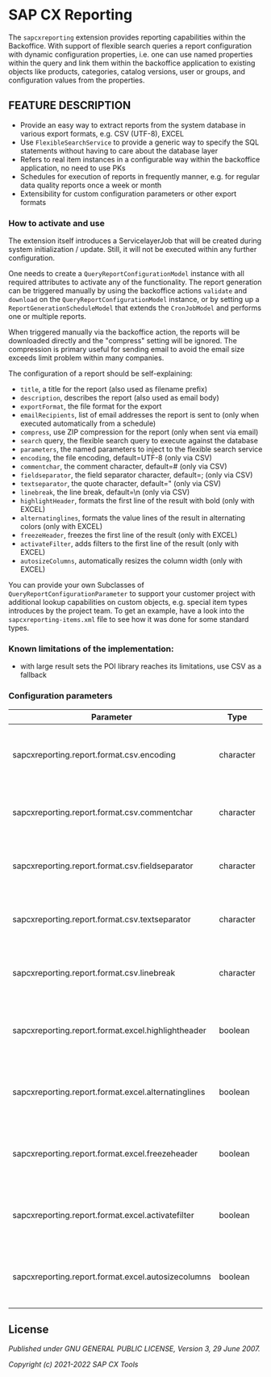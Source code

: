 # SAP CX Reporting

The `sapcxreporting` extension provides reporting capabilities within the Backoffice. With support of flexible search queries a report
configuration with dynamic configuration properties, i.e. one can use named properties within the query and link them within the backoffice
application to existing objects like products, categories, catalog versions, user or groups, and configuration values from the properties.

## FEATURE DESCRIPTION

- Provide an easy way to extract reports from the system database in various export formats, e.g. CSV (UTF-8), EXCEL
- Use `FlexibleSearchService` to provide a generic way to specify the SQL statements without having to care about the database layer
- Refers to real item instances in a configurable way within the backoffice application, no need to use PKs
- Schedules for execution of reports in frequently manner, e.g. for regular data quality reports once a week or month
- Extensibility for custom configuration parameters or other export formats

### How to activate and use

The extension itself introduces a ServicelayerJob that will be created during system initialization / update. Still, it will not be
executed within any further configuration.

One needs to create a `QueryReportConfigurationModel` instance with all required attributes to activate any of the functionality. The
report generation can be triggered manually by using the backoffice actions `validate` and `download` on the
`QueryReportConfigurationModel` instance, or by setting up a `ReportGenerationScheduleModel` that extends the `CronJobModel` and performs
one or multiple reports.

When triggered manually via the backoffice action, the reports will be downloaded directly and the "compress" setting will be ignored.
The compression is primary useful for sending email to avoid the email size exceeds limit problem within many companies.  

The configuration of a report should be self-explaining:
- `title`, a title for the report (also used as filename prefix)
- `description`, describes the report (also used as email body)
- `exportFormat`, the file format for the export
- `emailRecipients`, list of email addresses the report is sent to (only when executed automatically from a schedule)
- `compress`, use ZIP compression for the report (only when sent via email)
- `search` query, the flexible search query to execute against the database
- `parameters`, the named parameters to inject to the flexible search service
- `encoding`, the file encoding, default=UTF-8 (only via CSV)
- `commentchar`, the comment character, default=# (only via CSV)
- `fieldseparator`, the field separator character, default=; (only via CSV)
- `textseparator`, the quote character, default=" (only via CSV)
- `linebreak`, the line break, default=\n (only via CSV)
- `highlightHeader`, formats the first line of the result with bold (only with EXCEL)
- `alternatinglines`, formats the value lines of the result in alternating colors (only with EXCEL)
- `freezeHeader`, freezes the first line of the result (only with EXCEL)
- `activateFilter`, adds filters to the first line of the result (only with EXCEL)
- `autosizeColumns`, automatically resizes the column width (only with EXCEL)
          
You can provide your own Subclasses of `QueryReportConfigurationParameter` to support your customer project with additional lookup
capabilities on custom objects, e.g. special item types introduces by the project team. To get an example, have a look into the
`sapcxreporting-items.xml` file to see how it was done for some standard types.

### Known limitations of the implementation:
- with large result sets the POI library reaches its limitations, use CSV as a fallback

### Configuration parameters

| Parameter | Type | Description |
|-----------|------|-------------|
| sapcxreporting.report.format.csv.encoding | character | default option for new reports, default: `UTF-8` |
| sapcxreporting.report.format.csv.commentchar | character | default option for new reports, default: `#` |
| sapcxreporting.report.format.csv.fieldseparator | character | default option for new reports, default: `;` |
| sapcxreporting.report.format.csv.textseparator | character | default option for new reports, default: `"` |
| sapcxreporting.report.format.csv.linebreak | character | default option for new reports, default: `\n` |
| sapcxreporting.report.format.excel.highlightheader | boolean | default option for new reports, default: `false` |
| sapcxreporting.report.format.excel.alternatinglines | boolean | default option for new reports, default: `false` |
| sapcxreporting.report.format.excel.freezeheader | boolean | default option for new reports, default: `true` |
| sapcxreporting.report.format.excel.activatefilter | boolean | default option for new reports, default: `true` |
| sapcxreporting.report.format.excel.autosizecolumns | boolean | default option for new reports, default: `true` |

## License

_Published under GNU GENERAL PUBLIC LICENSE, Version 3, 29 June 2007._

_Copyright (c) 2021-2022 SAP CX Tools_
